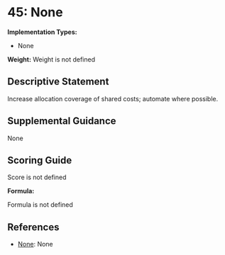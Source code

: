 # 45: None

**Implementation Types:**

- None

**Weight:** Weight is not defined

## Descriptive Statement

Increase allocation coverage of shared costs; automate where possible.

## Supplemental Guidance

None

## Scoring Guide

Score is not defined

**Formula:**

Formula is not defined

## References

- [None](None): None

